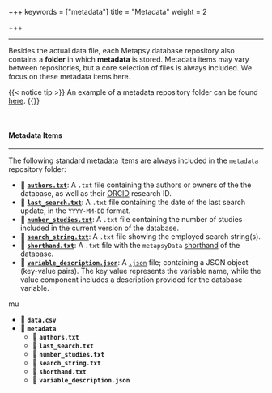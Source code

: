 +++
keywords = ["metadata"]
title = "Metadata"
weight = 2

+++
***

Besides the actual data file, each Metapsy database repository also contains a **folder** in which **metadata** is stored. Metadata items may vary between repositories, but a core selection of files is always included. We focus on these metadata items here.

{{< notice tip >}} An example of a metadata repository folder can be found [here](https://github.com/metapsy-project/data-template/tree/master/metadata). {{</notice>}}

<br>

#### Metadata Items

***

The following standard metadata items are always included in the `metadata` repository folder:

* 📄 [**`authors.txt`**](https://github.com/metapsy-project/data-template/blob/master/metadata/authors.txt): A `.txt` file containing the authors or owners of the the database, as well as their [ORCID](https://orcid.org/) research ID. 
* 📄 [**`last_search.txt`**](https://github.com/metapsy-project/data-template/blob/master/metadata/last_search.txt): A `.txt` file containing the date of the last search update, in the `YYYY-MM-DD` format.
* 📄 [**`number_studies.txt`**](https://github.com/metapsy-project/data-template/blob/master/metadata/number_studies.txt): A `.txt` file containing the number of studies included in the current version of the database.
* 📄 [**`search_string.txt`**](https://github.com/metapsy-project/data-template/blob/master/metadata/search_string.txt): A `.txt` file showing the employed search string(s). 
* 📄 [**`shorthand.txt`**](https://github.com/metapsy-project/data-template/blob/master/metadata/shorthand.txt): A `.txt` file with the `metapsyData` [shorthand](https://docs.metapsy.org/databases/#shorthand) of the database.
* 📄 [**`variable_description.json`**](https://github.com/metapsy-project/data-template/blob/master/metadata/variable_description.json): A [`.json`](https://www.json.org/json-en.html) file; containing a JSON object (key-value pairs). The key value represents the variable name, while the value component includes a description provided for the database variable.

mu

* 💾 **`data.csv`**
* 📁 **`metadata`**
  * 📄 **`authors.txt`**
  * 📄 **`last_search.txt`**
  * 📄 **`number_studies.txt`**
  * 📄 **`search_string.txt`**
  * 📄 **`shorthand.txt`**
  * 📄 **`variable_description.json`**